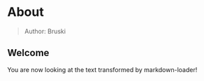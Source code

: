 # About

> Author: Bruski

## Welcome

You are now looking at the text transformed by markdown-loader!
